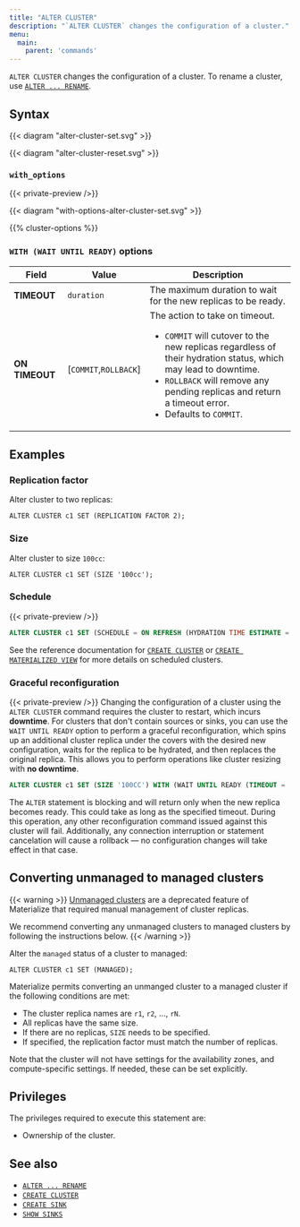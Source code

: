 ```yaml
---
title: "ALTER CLUSTER"
description: "`ALTER CLUSTER` changes the configuration of a cluster."
menu:
  main:
    parent: 'commands'
---
```


`ALTER CLUSTER` changes the configuration of a cluster. To rename a
cluster, use [`ALTER ... RENAME`](/sql/alter-rename/).

## Syntax

{{< diagram "alter-cluster-set.svg" >}}

{{< diagram "alter-cluster-reset.svg" >}}

### `with_options`

{{< private-preview />}}

{{< diagram "with-options-alter-cluster-set.svg" >}}

{{% cluster-options %}}


### `WITH (WAIT UNTIL READY)` options
Field                         | Value                 | Description
------------------------------|-----------------------|-------------------------------------
**TIMEOUT**                   | `duration`            | The maximum duration to wait for the new replicas to be ready.
**ON TIMEOUT**                | [`COMMIT`,`ROLLBACK`] | The action to take on timeout. <br><ul><li>`COMMIT` will cutover to the new replicas regardless of their hydration status, which may lead to downtime.</li><li>`ROLLBACK` will remove any pending replicas and return a timeout error.</li><li>Defaults to `COMMIT`.</li></ul>

## Examples

### Replication factor

Alter cluster to two replicas:

```mzsql
ALTER CLUSTER c1 SET (REPLICATION FACTOR 2);
```

### Size

Alter cluster to size `100cc`:

```mzsql
ALTER CLUSTER c1 SET (SIZE '100cc');
```

### Schedule

{{< private-preview />}}

```sql
ALTER CLUSTER c1 SET (SCHEDULE = ON REFRESH (HYDRATION TIME ESTIMATE = '1 hour'));
```

See the reference documentation for [`CREATE CLUSTER`](../create-cluster/#scheduling)
or [`CREATE MATERIALIZED VIEW`](../create-materialized-view/#refresh-strategies)
for more details on scheduled clusters.

### Graceful reconfiguration

{{< private-preview />}}
Changing the configuration of a cluster using the `ALTER CLUSTER` command
requires the cluster to restart, which incurs **downtime**. For clusters that
don't contain sources or sinks, you can use the `WAIT UNTIL READY` option to
perform a graceful reconfiguration, which spins up an additional cluster
replica under the covers with the desired new configuration, waits for the
replica to be hydrated, and then replaces the original replica. This allows you
to perform operations like cluster resizing with **no downtime**.

```sql
ALTER CLUSTER c1 SET (SIZE '100CC') WITH (WAIT UNTIL READY (TIMEOUT = '10m', ON TIMEOUT = 'COMMIT'))
````

The `ALTER` statement is blocking and will return only when the new replica
becomes ready. This could take as long as the specified timeout. During this
operation, any other reconfiguration command issued against this cluster will
fail. Additionally, any connection interruption or statement cancelation will
cause a rollback — no configuration changes will take effect in that case.


## Converting unmanaged to managed clusters

{{< warning >}}
[Unmanaged clusters](/sql/create-cluster-replica) are a deprecated feature of
Materialize that required manual management of cluster replicas.

We recommend converting any unmanaged clusters to managed clusters
by following the instructions below.
{{< /warning >}}

Alter the `managed` status of a cluster to managed:

```mzsql
ALTER CLUSTER c1 SET (MANAGED);
```

Materialize permits converting an unmanged cluster to a managed cluster if
the following conditions are met:

* The cluster replica names are `r1`, `r2`, ..., `rN`.
* All replicas have the same size.
* If there are no replicas, `SIZE` needs to be specified.
* If specified, the replication factor must match the number of replicas.

Note that the cluster will not have settings for the availability zones, and
compute-specific settings. If needed, these can be set explicitly.

## Privileges

The privileges required to execute this statement are:

- Ownership of the cluster.

## See also

- [`ALTER ... RENAME`](/sql/alter-rename/)
- [`CREATE CLUSTER`](/sql/create-cluster/)
- [`CREATE SINK`](/sql/create-sink/)
- [`SHOW SINKS`](/sql/show-sinks)
